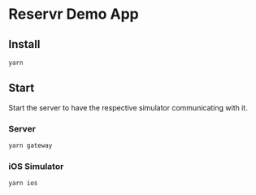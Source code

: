 # Reservr Demo App

## Install

```bash
yarn
```

## Start

Start the server to have the respective simulator communicating with it.

### Server

```bash
yarn gateway
```

### iOS Simulator

```bash
yarn ios
```